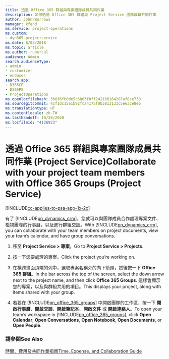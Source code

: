 ```yaml
---
title: 透過 Office 365 群組與專案團隊成員共同作業
description: 如何透過 Office 365 群組與 Project Service 團隊成員共同作業
author: JohnPBurrows
manager: kfend
ms.service: project-operations
ms.custom:
- dyn365-projectservice
ms.date: 8/03/2018
ms.topic: article
ms.author: ruhercul
audience: Admin
search.audienceType:
- admin
- customizer
- enduser
search.app:
- D365CE
- D365PS
- ProjectOperations
ms.openlocfilehash: 3b8f6fb0de5c6803f0ff242160164207af8ce738
ms.sourcegitcommit: 4cf1dc1561b92fca4175f0b3813133c5e63ce8e6
ms.translationtype: HT
ms.contentlocale: zh-TW
ms.lasthandoff: 10/28/2020
ms.locfileid: "4126923"
---
```

# <a name="collaborate-with-your-project-team-members-with-office-365-groups-project-service"></a><span data-ttu-id="188d7-103">透過 Office 365 群組與專案團隊成員共同作業 (Project Service)</span><span class="sxs-lookup"><span data-stu-id="188d7-103">Collaborate with your project team members with Office 365 Groups (Project Service)</span></span>

[!INCLUDE[cc-applies-to-psa-app-1x-2x](../includes/cc-applies-to-psa-app-1x-2x.md)]

<span data-ttu-id="188d7-104">有了 [!INCLUDE[pn_dynamics_crm](../includes/pn-dynamics-crm.md)]，您就可以與團隊成員合作處理專案文件、檢視團隊的行事曆，以及進行群組交談。</span><span class="sxs-lookup"><span data-stu-id="188d7-104">With [!INCLUDE[pn_dynamics_crm](../includes/pn-dynamics-crm.md)], you can collaborate with your team members on project documents, view your team’s calendar, and have group conversations.</span></span>  
  
1. <span data-ttu-id="188d7-105">移至 **Project Service > 專案**。</span><span class="sxs-lookup"><span data-stu-id="188d7-105">Go to **Project Service > Projects**.</span></span>  
  
2. <span data-ttu-id="188d7-106">按一下您要處理的專案。</span><span class="sxs-lookup"><span data-stu-id="188d7-106">Click the project you’re working on.</span></span>  
  
3. <span data-ttu-id="188d7-107">在橫跨畫面頂端的列中，選取專案名稱旁的向下箭頭，然後按一下 **Office 365 群組**。</span><span class="sxs-lookup"><span data-stu-id="188d7-107">In the bar across the top of the screen, select the down arrow next to the project name, and then click **Office 365 Groups**.</span></span> <span data-ttu-id="188d7-108">這樣會顯示您的專案，以及與群組共用的項目。</span><span class="sxs-lookup"><span data-stu-id="188d7-108">This displays your project, along with items shared with your group.</span></span>  
  
4. <span data-ttu-id="188d7-109">若要在 [!INCLUDE[pn_office_365_groups](../includes/pn-office-365-groups.md)] 中開啟團隊的工作區，按一下 **開啟行事曆**、**開啟交談**、**開啟筆記本**、**開啟文件** 或 **開啟連絡人**。</span><span class="sxs-lookup"><span data-stu-id="188d7-109">To open your team’s workspace in [!INCLUDE[pn_office_365_groups](../includes/pn-office-365-groups.md)], click **Open Calendar**, **Open Conversations**, **Open Notebook**, **Open Documents**, or **Open People**.</span></span>  
  
### <a name="see-also"></a><span data-ttu-id="188d7-110">請參閱</span><span class="sxs-lookup"><span data-stu-id="188d7-110">See Also</span></span>  
 [<span data-ttu-id="188d7-111">時間、費用及共同作業指南</span><span class="sxs-lookup"><span data-stu-id="188d7-111">Time, Expense, and Collaboration Guide</span></span>](../psa/time-expense-collaboration-guide.md)
